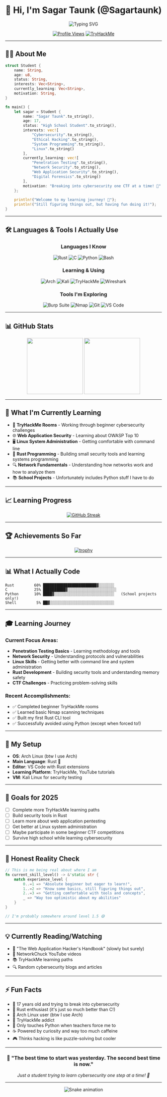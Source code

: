 <div align="center">
  
# 👋 Hi, I'm Sagar Taunk (@Sagartaunk)

<img src="https://readme-typing-svg.herokuapp.com?font=Fira+Code&pause=1000&color=00FF41&center=true&vCenter=true&width=450&lines=17+Year+Old+Security+Enthusiast;Learning+Cybersecurity;Rust+Developer;Beginner+Ethical+Hacker;Student+%26+Future+InfoSec+Professional" alt="Typing SVG" />

[![Profile Views](https://komarev.com/ghpvc/?username=Sagartaunk&color=brightgreen&style=flat-square&label=Profile+Views)](https://github.com/Sagartaunk)
[![TryHackMe](https://img.shields.io/badge/TryHackMe-sagartaunk2-red?style=flat-square&logo=tryhackme)](https://tryhackme.com/p/sagartaunk2)

</div>

---

## 🧑‍💻 About Me

```rust
struct Student {
    name: String,
    age: u8,
    status: String,
    interests: Vec<String>,
    currently_learning: Vec<String>,
    motivation: String,
}

fn main() {
    let sagar = Student {
        name: "Sagar Taunk".to_string(),
        age: 17,
        status: "High School Student".to_string(),
        interests: vec![
            "Cybersecurity".to_string(),
            "Ethical Hacking".to_string(),
            "System Programming".to_string(),
            "Linux".to_string()
        ],
        currently_learning: vec![
            "Penetration Testing".to_string(),
            "Network Security".to_string(),
            "Web Application Security".to_string(),
            "Digital Forensics".to_string()
        ],
        motivation: "Breaking into cybersecurity one CTF at a time! 🔐".to_string(),
    };
    
    println!("Welcome to my learning journey! 🚀");
    println!("Still figuring things out, but having fun doing it!");
}
```

---

## 🛠️ Languages & Tools I Actually Use

<div align="center">

### Languages I Know
![Rust](https://img.shields.io/badge/Rust-000000?style=for-the-badge&logo=rust&logoColor=white)
![C](https://img.shields.io/badge/C-00599C?style=for-the-badge&logo=c&logoColor=white)
![Python](https://img.shields.io/badge/Python-3776AB?style=for-the-badge&logo=python&logoColor=white)
![Bash](https://img.shields.io/badge/Bash-4EAA25?style=for-the-badge&logo=gnu-bash&logoColor=white)

### Learning & Using
![Arch](https://img.shields.io/badge/Arch-1793D1?style=for-the-badge&logo=arch-linux&logoColor=white)
![Kali](https://img.shields.io/badge/Kali-557C94?style=for-the-badge&logo=kalilinux&logoColor=white)
![TryHackMe](https://img.shields.io/badge/TryHackMe-212C42?style=for-the-badge&logo=tryhackme&logoColor=white)
![Wireshark](https://img.shields.io/badge/Wireshark-1679A7?style=for-the-badge&logo=wireshark&logoColor=white)

### Tools I'm Exploring
![Burp Suite](https://img.shields.io/badge/Burp_Suite-FF6633?style=for-the-badge&logo=burpsuite&logoColor=white)
![Nmap](https://img.shields.io/badge/Nmap-4682B4?style=for-the-badge&logo=nmap&logoColor=white)
![Git](https://img.shields.io/badge/Git-F05032?style=for-the-badge&logo=git&logoColor=white)
![VS Code](https://img.shields.io/badge/VS_Code-007ACC?style=for-the-badge&logo=visual-studio-code&logoColor=white)

</div>

---

## 📊 GitHub Stats

<div align="center">
  
<img height="180em" src="https://github-readme-stats.vercel.app/api?username=Sagartaunk&show_icons=true&theme=dark&include_all_commits=true&count_private=true"/>
<img height="180em" src="https://github-readme-stats.vercel.app/api/top-langs/?username=Sagartaunk&layout=compact&langs_count=6&theme=dark"/>

</div>

---

## 🎯 What I'm Currently Learning

- 🔐 **TryHackMe Rooms** - Working through beginner cybersecurity challenges
- 🌐 **Web Application Security** - Learning about OWASP Top 10
- 🖥️ **Linux System Administration** - Getting comfortable with command line
- 🦀 **Rust Programming** - Building small security tools and learning systems programming
- 🔍 **Network Fundamentals** - Understanding how networks work and how to analyze them
- 📚 **School Projects** - Unfortunately includes Python stuff I have to do

---

## 📈 Learning Progress

<div align="center">
  
[![GitHub Streak](https://streak-stats.demolab.com/?user=Sagartaunk&theme=dark)](https://git.io/streak-stats)

</div>

---

## 🏆 Achievements So Far

<div align="center">
  
[![trophy](https://github-profile-trophy.vercel.app/?username=Sagartaunk&theme=darkhub&column=6)](https://github.com/ryo-ma/github-profile-trophy)

</div>

---

## 📊 What I Actually Code

```text
Rust         60% ████████████████████████▓░░░░░░░   
C            25% ██████████▓░░░░░░░░░░░░░░░░░░░░░░   
Python       10% ████▓░░░░░░░░░░░░░░░░░░░░░░░░░░░   (School projects only!)
Shell         5% ██▓░░░░░░░░░░░░░░░░░░░░░░░░░░░░░   
```

---

## 🎓 Learning Journey

### Current Focus Areas:
- **Penetration Testing Basics** - Learning methodology and tools
- **Network Security** - Understanding protocols and vulnerabilities  
- **Linux Skills** - Getting better with command line and system administration
- **Rust Development** - Building security tools and understanding memory safety
- **CTF Challenges** - Practicing problem-solving skills

### Recent Accomplishments:
- ✅ Completed beginner TryHackMe rooms
- ✅ Learned basic Nmap scanning techniques
- ✅ Built my first Rust CLI tool
- ✅ Successfully avoided using Python (except when forced to!)

---

## 🔧 My Setup

- **OS**: Arch Linux (btw I use Arch)
- **Main Language**: Rust 🦀
- **Editor**: VS Code with Rust extensions
- **Learning Platform**: TryHackMe, YouTube tutorials
- **VM**: Kali Linux for security testing

---

## 🎯 Goals for 2025

- [ ] Complete more TryHackMe learning paths
- [ ] Build security tools in Rust
- [ ] Learn more about web application pentesting
- [ ] Get better at Linux system administration
- [ ] Maybe participate in some beginner CTF competitions
- [ ] Survive high school while learning cybersecurity

---

## 💭 Honest Reality Check

```rust
// This is me being real about where I am
fn current_skill_level() -> &'static str {
    match experience_level {
        0..=1 => "Absolute beginner but eager to learn!",
        1..=2 => "Know some basics, still figuring things out",
        2..=3 => "Getting comfortable with tools and concepts",
        _ => "Way too optimistic about my abilities"
    }
}

// I'm probably somewhere around level 1.5 😅
```

---

## 💡 Currently Reading/Watching

- 📖 "The Web Application Hacker's Handbook" (slowly but surely)
- 🎥 NetworkChuck YouTube videos
- 📚 TryHackMe learning paths
- 🔍 Random cybersecurity blogs and articles

---

## ⚡ Fun Facts

- 🎂 17 years old and trying to break into cybersecurity
- 🦀 Rust enthusiast (it's just so much better than C!)
- 🐧 Arch Linux user (btw I use Arch)
- 🔐 TryHackMe addict
- 🐍 Only touches Python when teachers force me to
- ☕ Powered by curiosity and way too much caffeine
- 🎮 Thinks hacking is like puzzle-solving but cooler

---

<div align="center">

### 🚀 "The best time to start was yesterday. The second best time is now." 

*Just a student trying to learn cybersecurity one step at a time! 🔐*

</div>

---

<div align="center">
  
![Snake animation](https://github.com/Sagartaunk/Sagartaunk/blob/output/github-contribution-grid-snake-dark.svg)

</div>
